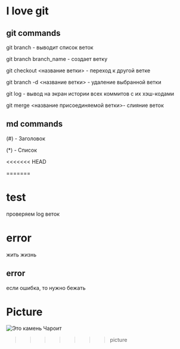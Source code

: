 # I love git

## git commands
git branch - выводит список веток

git branch branch_name - создает ветку

git checkout <название ветки> - переход к другой ветке  

git branch -d <название ветки> - удаление выбранной ветки

git log - вывод на экран истории всех коммитов с их хэш-кодами

git merge <название присоединяемой ветки>- слияние веток

## md commands


  (#) - Заголовок

  (*) - Cписок

<<<<<<< HEAD
  
=======
  # test
   проверяем log веток

# error

жить жизнь
   ## error

   если ошибка, то нужно бежать
   
   # Picture
   ![Это камень Чароит](charoit.jpg)
   
>>>>>>> picture
